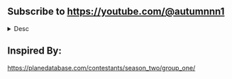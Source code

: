 Subscribe to https://youtube.com/@autumnnn1
---
<details>
<summary>Desc</summary>
Welcome to the Site! This is a simple Github site i am working on to try to make a detailed Encyclopedia like thing for my Characters, and for Autumn Oscillation!
</details>

Inspired By:
---
https://planedatabase.com/contestants/season_two/group_one/

